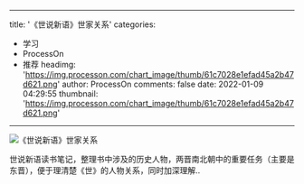 
---
title: '《世说新语》世家关系'
categories: 
 - 学习
 - ProcessOn
 - 推荐
headimg: 'https://img.processon.com/chart_image/thumb/61c7028e1efad45a2b47d621.png'
author: ProcessOn
comments: false
date: 2022-01-09 04:29:55
thumbnail: 'https://img.processon.com/chart_image/thumb/61c7028e1efad45a2b47d621.png'
---

<div>   
<img class="thumb" alt="《世说新语》世家关系" src="https://img.processon.com/chart_image/thumb/61c7028e1efad45a2b47d621.png" referrerpolicy="no-referrer">
<p>世说新语读书笔记，整理书中涉及的历史人物，两晋南北朝中的重要任务（主要是东晋），便于理清楚《世》的人物关系，同时加深理解..</p>  
</div>
            